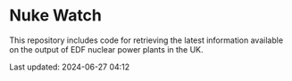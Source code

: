 # Nuke Watch

This repository includes code for retrieving the latest information available on the output of EDF nuclear power plants in the UK.

Last updated: 2024-06-27 04:12